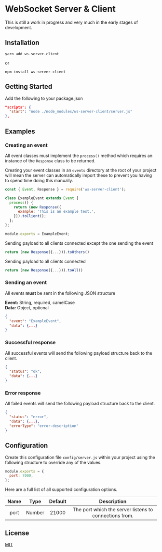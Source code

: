 # WebSocket Server & Client
This is still a work in progress and very much in the early stages of development.

## Installation
````
yarn add ws-server-client
````
or
````
npm install ws-server-client
````

## Getting Started
Add the following to your package.json
```json
"scripts": {
  "start": "node ./node_modules/ws-server-client/server.js"
},
```

## Examples
### Creating an event
All event classes must implement the `process()` method which requires an instance of the `Response` class to be returned.

Creating your event classes in an `events` directory at the root of your project will mean the server can automatically import these to prevent you having to spend time doing this manually.
```js
const { Event, Response } = require('ws-server-client');

class ExampleEvent extends Event {
  process() {
    return (new Response({
      example: 'This is an example test.',
    })).toClient();
  };
};

module.exports = ExampleEvent;
```

Sending payload to all clients connected except the one sending the event
```js
return (new Response({...})).toOthers()
```

Sending payload to all clients connected
```js
return (new Response({...})).toAll()
```

### Sending an event
All events **must** be sent in the following JSON structure

**Event:** String, required, camelCase \
**Data:** Object, optional

```json
{
  "event": "ExampleEvent",
  "data": {...}
}
```

### Successful response
All successful events will send the following payload structure back to the client.
```json
{
  "status": "ok",
  "data": {...}
}
```

### Error response
All failed events will send the following payload structure back to the client.
```json
{
  "status": "error",
  "data": {...},
  "errorType": "error-description"
}
```

## Configuration
Create this configuration file `config/server.js` within your project using the following structure to override any of the values.
```js
module.exports = {
  port: 7000,
};
```

Here are a full list of all supported configuration options.

Name | Type | Default | Description
:---: | :---: | :---: | :---:
port | Number | 21000 | The port which the server listens to connections from.

## License
[MIT](LICENSE)

